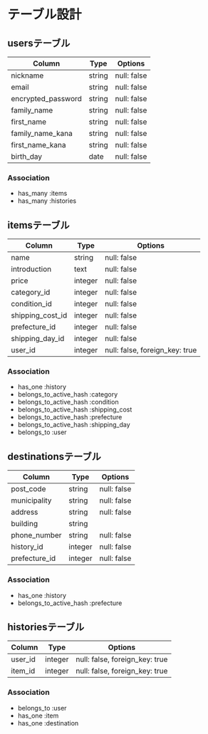 # テーブル設計

## usersテーブル
| Column             | Type   | Options     |
| ------------------ | ------ | ----------- |
| nickname           | string | null: false |
| email              | string | null: false |
| encrypted_password | string | null: false |
| family_name        | string | null: false |
| first_name         | string | null: false |
| family_name_kana   | string | null: false |
| first_name_kana    | string | null: false |
| birth_day          | date   | null: false |

### Association
- has_many :items
- has_many :histories


## itemsテーブル
| Column           | Type       | Options                        |
| ---------------- | ---------- | ------------------------------ |
| name             | string     | null: false                    |
| introduction     | text       | null: false                    |
| price            | integer    | null: false                    |
| category_id      | integer    | null: false                    |
| condition_id     | integer    | null: false                    |
| shipping_cost_id | integer    | null: false                    |
| prefecture_id    | integer    | null: false                    |
| shipping_day_id  | integer    | null: false                    |
| user_id          | integer    | null: false, foreign_key: true |

### Association
- has_one :history
- belongs_to_active_hash :category
- belongs_to_active_hash :condition
- belongs_to_active_hash :shipping_cost
- belongs_to_active_hash :prefecture
- belongs_to_active_hash :shipping_day 
- belongs_to :user


## destinationsテーブル
| Column           | Type       | Options     |
| ---------------- | ---------- | ----------- |
| post_code        | string     | null: false |
| municipality     | string     | null: false |
| address          | string     | null: false |
| building         | string     |             |
| phone_number     | string     | null: false |
| history_id       | integer    | null: false |
| prefecture_id    | integer    | null: false |

### Association
- has_one :history
- belongs_to_active_hash :prefecture


## historiesテーブル
| Column  | Type       | Options                        |
| ------- | ---------- | ------------------------------ |
| user_id | integer    | null: false, foreign_key: true |
| item_id | integer    | null: false, foreign_key: true |

### Association
- belongs_to :user
- has_one :item
- has_one :destination